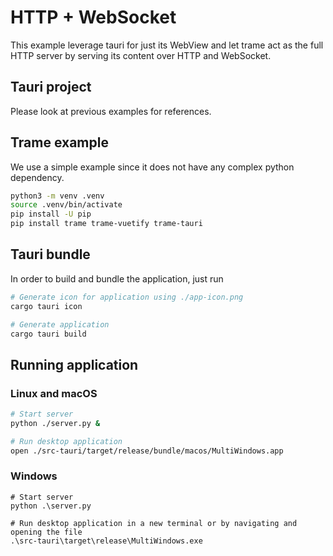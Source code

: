 # HTTP + WebSocket

This example leverage tauri for just its WebView and let trame act as the full HTTP server by serving its content over HTTP and WebSocket.

## Tauri project

Please look at previous examples for references.

## Trame example

We use a simple example since it does not have any complex python dependency.


```bash
python3 -m venv .venv
source .venv/bin/activate
pip install -U pip
pip install trame trame-vuetify trame-tauri
```

## Tauri bundle

In order to build and bundle the application, just run

```bash
# Generate icon for application using ./app-icon.png
cargo tauri icon

# Generate application
cargo tauri build
```

## Running application

### Linux and macOS
```bash
# Start server
python ./server.py &

# Run desktop application
open ./src-tauri/target/release/bundle/macos/MultiWindows.app
```

### Windows
```batch
# Start server
python .\server.py

# Run desktop application in a new terminal or by navigating and opening the file
.\src-tauri\target\release\MultiWindows.exe
```
